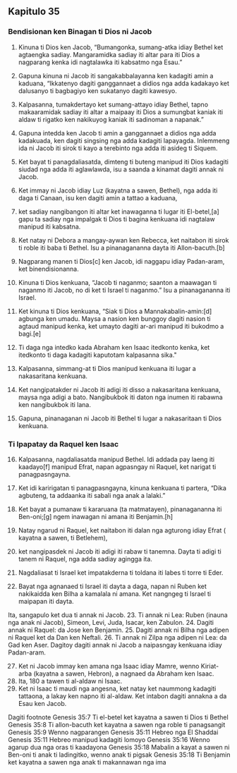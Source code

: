 Kapitulo 35
-----------

### Bendisionan ken Binagan ti Dios ni Jacob

1. Kinuna ti Dios ken Jacob, “Bumangonka, sumang-atka idiay Bethel ket agtaengka sadiay. Mangaramidka sadiay iti altar para iti Dios a nagparang kenka idi nagtalawka iti kabsatmo nga Esau.”
2. Gapuna kinuna ni Jacob iti sangakabbalayanna ken kadagiti amin a kaduana, “Ikkatenyo dagiti ganggannaet a didios nga adda kadakayo ket dalusanyo ti bagbagiyo ken sukatanyo dagiti kawesyo.
3. Kalpasanna, tumakdertayo ket sumang-attayo idiay Bethel, tapno makaaramidak sadiay iti altar a maipaay iti Dios a sumungbat kaniak iti aldaw ti rigatko ken nakikuyog kaniak iti sadinoman a napanak.”
4. Gapuna intedda ken Jacob ti amin a ganggannaet a didios nga adda kadakuada, ken dagiti singsing nga adda kadagiti lapayagda. Inlemmeng ida ni Jacob iti sirok ti kayo a terebinto nga adda iti asideg ti Siquem.

5. Ket bayat ti panagdaliasatda, dimteng ti buteng manipud iti Dios kadagiti siudad nga adda iti aglawlawda, isu a saanda a kinamat dagiti annak ni Jacob.
6. Ket immay ni Jacob idiay Luz (kayatna a sawen, Bethel), nga adda iti daga ti Canaan, isu ken dagiti amin a tattao a kaduana,
7. ket sadiay nangibangon iti altar ket inawaganna ti lugar iti El-betel,[a] gapu ta sadiay nga impalgak ti Dios ti bagina kenkuana idi nagtalaw manipud iti kabsatna.
8. Ket natay ni Debora a mangay-aywan ken Rebecca, ket naitabon iti sirok ti roble iti baba ti Bethel. Isu a pinanagananna dayta iti Allon-bacuth.[b]

9. Nagparang manen ti Dios[c] ken Jacob, idi naggapu idiay Padan-aram, ket binendisionanna.
10. Kinuna ti Dios kenkuana, “Jacob ti naganmo; saanton a maawagan ti naganmo iti Jacob, no di ket ti Israel ti naganmo.” Isu a pinanagananna iti Israel.
11. Ket kinuna ti Dios kenkuana, “Siak ti Dios a Mannakabalin-amin:[d] agbunga ken umadu. Maysa a nasion ken bunggoy dagiti nasion ti agtaud manipud kenka, ket umayto dagiti ar-ari manipud iti bukodmo a bagi.[e]
12. Ti daga nga intedko kada Abraham ken Isaac itedkonto kenka, ket itedkonto ti daga kadagiti kaputotam kalpasanna sika."
13. Kalpasanna, simmang-at ti Dios manipud kenkuana iti lugar a nakasaritana kenkuana.
14. Ket nangipatakder ni Jacob iti adigi iti disso a nakasaritana kenkuana, maysa nga adigi a bato. Nangibukbok iti daton nga inumen iti rabawna ken nangibukbok iti lana.
15. Gapuna, pinanaganan ni Jacob iti Bethel ti lugar a nakasaritaan ti Dios kenkuana.

### Ti Ipapatay da Raquel ken Isaac

16. Kalpasanna, nagdaliasatda manipud Bethel. Idi addada pay laeng iti kaadayo[f] manipud Efrat, napan agpasngay ni Raquel, ket narigat ti panagpasngayna.
17. Ket idi karirigatan ti panagpasngayna, kinuna kenkuana ti partera, “Dika agbuteng, ta addaanka iti sabali nga anak a lalaki.”
18. Ket bayat a pumanaw ti kararuana (ta matmatayen), pinanagananna iti Ben-oni;[g] ngem inawagan ni amana iti Benjamin.[h]
19. Natay ngarud ni Raquel, ket naitabon iti dalan nga agturong idiay Efrat ( kayatna a sawen, ti Betlehem),
20. ket nangipasdek ni Jacob iti adigi iti rabaw ti tanemna. Dayta ti adigi ti tanem ni Raquel, nga adda sadiay agingga ita.
21. Nagdaliasat ti Israel ket impatakderna ti toldana iti labes ti torre ti Eder.

22. Bayat nga agnanaed ti Israel iti dayta a daga, napan ni Ruben ket nakikaidda ken Bilha a kamalala ni amana. Ket nangngeg ti Israel ti maipapan iti dayta.

Ita, sangapulo ket dua ti annak ni Jacob.
23. Ti annak ni Lea: Ruben (inauna nga anak ni Jacob), Simeon, Levi, Juda, Isacar, ken Zabulon.
24. Dagiti annak ni Raquel: da Jose ken Benjamin.
25. Dagiti annak ni Bilha nga adipen ni Raquel ket da Dan ken Neftali.
26. Ti annak ni Zilpa nga adipen ni Lea: da Gad ken Aser. Dagitoy dagiti annak ni Jacob a naipasngay kenkuana idiay Padan-aram.

27. Ket ni Jacob immay ken amana nga Isaac idiay Mamre, wenno Kiriat-arba (kayatna a sawen, Hebron), a nagnaed da Abraham ken Isaac.
28. Ita, 180 a tawen ti al-aldaw ni Isaac.
29. Ket ni Isaac ti maudi nga angesna, ket natay ket naummong kadagiti tattaona, a lakay ken napno iti al-aldaw. Ket intabon dagiti annakna a da Esau ken Jacob.

Dagiti footnote
Genesis 35:7 Ti el-betel ket kayatna a sawen ti Dios ti Bethel
Genesis 35:8 Ti allon-bacuth ket kayatna a sawen nga roble ti panagsangit
Genesis 35:9 Wenno nagparangen
Genesis 35:11 Hebreo nga El Shaddai
Genesis 35:11 Hebreo manipud kadagiti lomoyo
Genesis 35:16 Wenno agarup dua nga oras ti kaadayona
Genesis 35:18 Mabalin a kayat a sawen ni Ben-oni ti anak ti ladingitko, wenno anak ti pigsak
Genesis 35:18 Ti Benjamin ket kayatna a sawen nga anak ti makannawan nga ima
